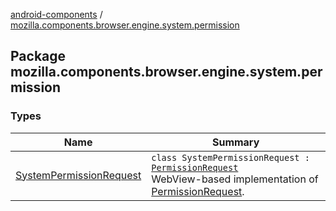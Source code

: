 [android-components](../index.md) / [mozilla.components.browser.engine.system.permission](./index.md)

## Package mozilla.components.browser.engine.system.permission

### Types

| Name | Summary |
|---|---|
| [SystemPermissionRequest](-system-permission-request/index.md) | `class SystemPermissionRequest : `[`PermissionRequest`](../mozilla.components.concept.engine.permission/-permission-request/index.md)<br>WebView-based implementation of [PermissionRequest](../mozilla.components.concept.engine.permission/-permission-request/index.md). |
